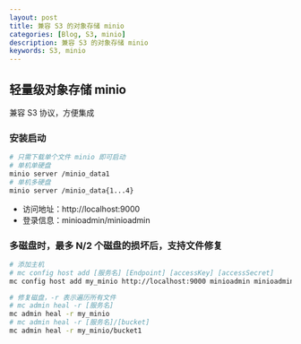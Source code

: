 ```yaml
---
layout: post
title: 兼容 S3 的对象存储 minio
categories: [Blog, S3, minio]
description: 兼容 S3 的对象存储 minio
keywords: S3, minio
---
```


## 轻量级对象存储 minio

兼容 S3 协议，方便集成

### 安装启动
```sh
# 只需下载单个文件 minio 即可启动
# 单机单硬盘
minio server /minio_data1
# 单机多硬盘
minio server /minio_data{1...4}
```

* 访问地址：http://localhost:9000
* 登录信息：minioadmin/minioadmin

### 多磁盘时，最多 N/2 个磁盘的损坏后，支持文件修复

```sh
# 添加主机
# mc config host add [服务名] [Endpoint] [accessKey] [accessSecret]
mc config host add my_minio http://localhost:9000 minioadmin minioadmin

# 修复磁盘，-r 表示遍历所有文件
# mc admin heal -r [服务名]
mc admin heal -r my_minio
# mc admin heal -r [服务名]/[bucket]
mc admin heal -r my_minio/bucket1
```
